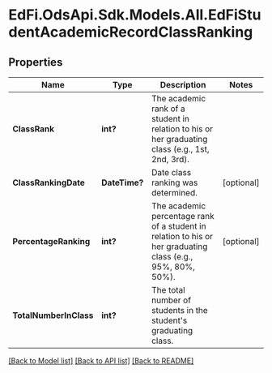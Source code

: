 # EdFi.OdsApi.Sdk.Models.All.EdFiStudentAcademicRecordClassRanking
## Properties

Name | Type | Description | Notes
------------ | ------------- | ------------- | -------------
**ClassRank** | **int?** | The academic rank of a student in relation to his or her graduating class (e.g., 1st, 2nd, 3rd). | 
**ClassRankingDate** | **DateTime?** | Date class ranking was determined. | [optional] 
**PercentageRanking** | **int?** | The academic percentage rank of a student in relation to his or her graduating class (e.g., 95%, 80%, 50%). | [optional] 
**TotalNumberInClass** | **int?** | The total number of students in the student&#39;s graduating class. | 

[[Back to Model list]](../README.md#documentation-for-models) [[Back to API list]](../README.md#documentation-for-api-endpoints) [[Back to README]](../README.md)

